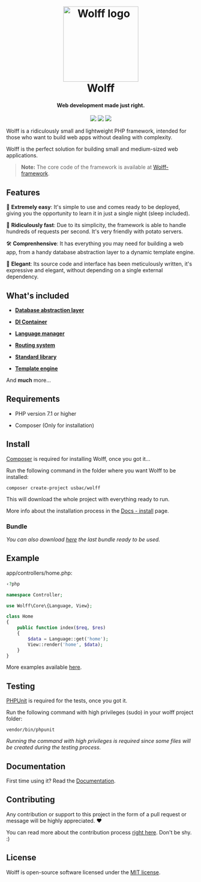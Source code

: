 <h1 align="center">
  <img src="http://getwolff.com/logo.png" alt="Wolff logo" width="200">
  <br>
  Wolff
  <br>
</h1>

<h4 align="center">Web development made just right.</h4>

<p align="center">
<img src="https://travis-ci.org/Usbac/wolff.svg?branch=master">
<img src="https://img.shields.io/badge/stable-4.1.0-blue.svg">
<img src="https://img.shields.io/badge/license-MIT-orange.svg">
</p>

Wolff is a ridiculously small and lightweight PHP framework, intended for those who want to build web apps without dealing with complexity. 

Wolff is the perfect solution for building small and medium-sized web applications.

> **Note:** The core code of the framework is available at [Wolff-framework](https://github.com/usbac/wolff-framework).

## Features

📓 **Extremely easy**: It's simple to use and comes ready to be deployed, giving you the opportunity to learn it in just a single night (sleep included).

🚀 **Ridiculously fast**: Due to its simplicity, the framework is able to handle hundreds of requests per second. It's very friendly with potato servers.

🛠️ **Comprenhensive**: It has everything you may need for building a web app, from a handy database abstraction layer to a dynamic template engine.

🦄 **Elegant**: Its source code and interface has been meticulously written, it's expressive and elegant, without depending on a single external dependency.

## What's included

* [**Database abstraction layer**](https://getwolff.com/doc/3.x/db)

* [**DI Container**](https://getwolff.com/doc/3.x/container)

* [**Language manager**](https://getwolff.com/doc/3.x/language)

* [**Routing system**](https://getwolff.com/doc/3.x/routes)

* [**Standard library**](https://getwolff.com/doc/3.x/stdlib)

* [**Template engine**](https://getwolff.com/doc/3.x/template)

And **much** more...

## Requirements

* PHP version 7.1 or higher

* Composer (Only for installation)

## Install

[Composer](https://getcomposer.org/) is required for installing Wolff, once you got it...

Run the following command in the folder where you want Wolff to be installed:

```
composer create-project usbac/wolff
```

This will download the whole project with everything ready to run.

More info about the installation process in the [Docs - install](https://getwolff.com/doc/4/installation) page.

### Bundle

_You can also download [here](https://github.com/Usbac/wolff/releases/download/v4.1.0/wolff-bundle.zip) the last bundle ready to be used._

## Example

app/controllers/home.php:
```php
‹?php

namespace Controller;

use Wolff\Core\{Language, View};

class Home
{
    public function index($req, $res)
    {
        $data = Language::get('home');    
        View::render('home', $data);
    }
}
```

More examples available [here](http://getwolff.com/doc/4/starting).

## Testing

[PHPUnit](https://phpunit.de) is required for the tests, once you got it.

Run the following command with high privileges (sudo) in your wolff project folder:

```
vendor/bin/phpunit
```

_Running the command with high privileges is required since some files will be created during the testing process._

## Documentation

First time using it? Read the [Documentation](https://getwolff.com/doc/4/home).

## Contributing

Any contribution or support to this project in the form of a pull request or message will be highly appreciated. ❤️

You can read more about the contribution process [right here](CONTRIBUTING.md). Don't be shy. :)

## License

Wolff is open-source software licensed under the [MIT license](LICENSE).
